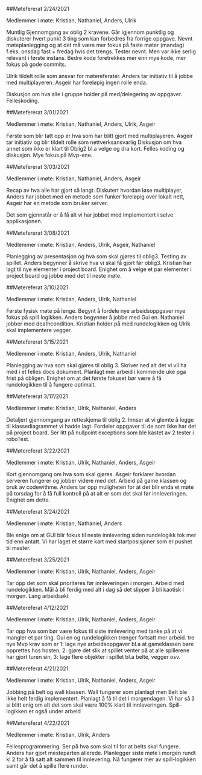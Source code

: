 
##Møtefererat 2/24/2021

Medlemmer i møte: Kristian, Nathaniel, Anders, Ulrik

Muntlig Gjennomgang av oblig 2 kravene. Går igjennom punktlig og diskuterer hvert punkt
3 ting som kan forbedres fra forrige oppgave. Nevnt møteplanlegging og at det må være mer fokus på faste møter (mandag) f.eks. onsdag fast + fredag hvis det trengs.
Tester nevnt.
Men var ikke serlig relevant i første instans.
Bedre kode foretrekkes mer enn mye kode, mer fokus på gode commits.

Ulrik tildelt rolle som ansvar for  møtereferater. Anders tar initiativ til å jobbe med multiplayeren. Asgeir har foreløpig ingen rolle enda.

Diskusjon om hva alle i gruppe holder på med/delegering av oppgaver. Felleskoding.

##Møtefererat 3/01/2021

Medlemmer i møte: Kristian, Nathaniel, Anders, Ulrik, Asgeir

Første som blir tatt opp er hva som har blitt gjort med multiplayeren. Asgeir tar initiativ og blir tildelt rolle som nettverksansvarlig
Diskusjon om hva annet som ikke er klart til Oblig2 bl.a velge og dra kort.
Felles koding og diskusjon. Mye fokus på Mvp-ene.

##Møtefererat 3/03/2021

Medlemmer i møte: Kristian, Nathaniel, Anders, Asgeir

Recap av hva alle har gjort så langt. Diskutert hvordan løse multiplayer,
Anders har jobbet med en metode som funker foreløpig over lokalt nett, Asgeir har en metode som bruker server.

Det som gjennstår er å få alt vi har jobbet med implementert i selve applikasjonen.

##Møtefererat 3/08/2021

Medlemmer i møte: Kristian, Anders, Ulrik, Asgeir, Nathaniel

Planlegging av presentasjon og hva som skal gjøres til oblig3. Testing av spillet.
Anders begynner å skrive hva vi skal få gjort før oblig3. Kristian har lagt til nye elementer i project board.
Enighet om å velge et par elementer i project board og jobbe med det til neste møte.

##Møtereferat 3/10/2021

Medlemmer i møte: Kristian, Anders, Ulrik, Nathaniel

Første fysisk møte på lenge. Begynt å fordele nye arbeidsoppgaver mye fokus på spill logikken.
Anders begynner å jobbe med Gui en. Nathaniel jobber med deathcondition.
Kristian holder på med rundelogikken og Ulrik skal implementere vegger.

##Møtefererat 3/15/2021

Medlemmer i møte: Kristian, Anders, Ulrik, Nathaniel

Planlegging av hva som skal gjøres til oblig 3. Skriver ned alt det vi vil ha
med i et felles docs dokument. Planlagt mer arbeid i kommende uke pga frist på obligen.
Enighet om at det første fokuset bør være å få rundelogikken til å fungere optimalt.

##Møtefererat 3/17/2021

Medlemmer i møte: Kristian, Ulrik, Nathaniel, Anders

Detaljert gjennomgang av retteskjema til oblig 2.
Innser at vi glemte å legge til klassediagrammet vi hadde lagt.
Fordeler oppgaver til de som ikke har det på project board.
Ser litt på nullpoint exceptions som ble kastet av 2 tester i roboTest. 

##Møtereferat 3/22/2021

Medlemmer i møte: Kristian, Ulrik, Nathaniel, Anders, Asgeir

Kort gjennomgang om hva som skal gjøres. Asgeir forklarer hvordan serveren fungerer og jobber videre med det.
Arbeid på game klassen og bruk av codewithme. Anders tar opp muligheten for at det blir enda et møte på torsdag for å få full kontroll på at alt er som det skal før innleveringen.
Enighet om dette.

##Møtereferat 3/24/2021

Medlemmer i møte: Kristian, Nathaniel, Anders

Ble enige om at GUI blir fokus til neste innlevering siden rundelogikk tok mer tid enn antatt.
Vi har laget et større kart med startposisjoner som er pushet til master.

##Møtereferat 3/25/2021

Medlemmer i møte: Kristian, Ulrik, Nathaniel, Anders, Asgeir

Tar opp det som skal prioriteres før innleveringen i morgen. 
Arbeid med rundelogikken.
Mål å bli ferdig med alt i dag så det slipper å bli kaotisk i morgen.
Lang arbeidsøkt

##Møtereferat 4/12/2021

Medlemmer i møte: Kristian, Ulrik, Nathaniel, Anders, Asgeir

Tar opp hva som bør være fokus til siste innlevering med tanke på at vi mangler et par ting. 
Gui en og rundelogikken trenger fortsatt mer arbeid. tre nye Mvp krav som er 1: lage nye arbeidsoppgaver bl.a at gameklassen 
bare opprettes hos hosten, 2: gjøre det slik at spillet venter på at alle spillerene har gjort turen sin,
3: lage flere objekter i spillet bl.a belte, vegger osv.

##Møtereferat 4/21/2021

Medlemmer i møte: Kristian, Ulrik, Nathaniel, Anders, Asgeir

Jobbing på belt og wall klassen. Wall fungerer som planlagt men Belt ble ikke helt
ferdig implementert. Planlagt å få til det i morgendagen. Vi har så å si blitt
enig om alt det som skal være 100% klart til innleveringen. Spill-logikken er også under arbeid

##Møtereferat 4/22/2021

Medlemmer i møte: Kristian, Ulrik, Anders

Fellesprogrammering. Ser på hva som skal til for at belts skal fungere. Anders har gjort mesteparten allerede.
Planlegger siste møte
i morgen rundt kl 2 for å få satt alt sammen til innlevering. 
Nå fungerer mer av spill-logikken 
samt går det å spille flere runder.